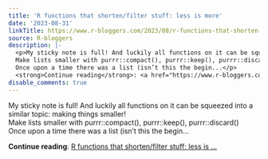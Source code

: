 ```yaml
---
title: 'R functions that shorten/filter stuff: less is more'
date: '2023-08-31'
linkTitle: https://www.r-bloggers.com/2023/08/r-functions-that-shorten-filter-stuff-less-is-more/
source: R-bloggers
description: |-
  <p>My sticky note is full! And luckily all functions on it can be squeezed into a similar topic: making things smaller!<br />
  Make lists smaller with purrr::compact(), purrr::keep(), purrr::discard()<br />
  Once upon a time there was a list (isn’t this the begin...</p>
  <strong>Continue reading</strong>: <a href="https://www.r-bloggers.com/2023/08/r-functions-that-shorten-filter-stuff-less-is-more/">R functions that shorten/filter stuff: less is ...
disable_comments: true
---
```

<p>My sticky note is full! And luckily all functions on it can be squeezed into a similar topic: making things smaller!<br />
Make lists smaller with purrr::compact(), purrr::keep(), purrr::discard()<br />
Once upon a time there was a list (isn’t this the begin...</p>
<strong>Continue reading</strong>: <a href="https://www.r-bloggers.com/2023/08/r-functions-that-shorten-filter-stuff-less-is-more/">R functions that shorten/filter stuff: less is ...